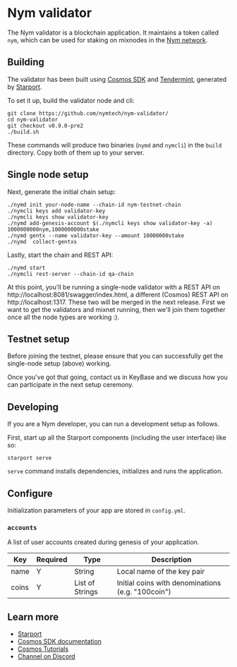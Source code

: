 # Nym validator

The Nym validator is a blockchain application. It maintains a token called `nym`, which can be used for staking on mixnodes in the [Nym network](https://nymtech.net/).

## Building 

The validator has been built using [Cosmos SDK](https://cosmos.network) and [Tendermint](https://tendermint.com), generated by [Starport](https://github.com/tendermint/starport).

To set it up, build the validator node and cli:

```
git clone https://github.com/nymtech/nym-validator/
cd nym-validator
git checkout v0.9.0-pre2
./build.sh
```

These commands will produce two binaries (`nymd` and `nymcli`) in the `build` directory. Copy both of them up to your server.

## Single node setup

Next, generate the initial chain setup:

```
./nymd init your-node-name --chain-id nym-testnet-chain
./nymcli keys add validator-key
./nymcli keys show validator-key
./nymd add-genesis-account $(./nymcli keys show validator-key -a) 1000000000nym,1000000000stake
./nymd gentx --name validator-key --amount 10000000stake
./nymd  collect-gentxs
```

Lastly, start the chain and REST API:

```
./nymd start
./nymcli rest-server --chain-id qa-chain
```

At this point, you'll be running a single-node validator with a REST API on http://localhost:8081/swagger/index.html, a different (Cosmos) REST API on http://localhost:1317. These two will be merged in the next release. First we want to get the validators and mixnet running, then we'll join them together once all the node types are working :).

## Testnet setup

Before joining the testnet, please ensure that you can successfully get the single-node setup (above) working. 

Once you've got that going, contact us in KeyBase and we discuss how you can participate in the next setup ceremony. 

## Developing

If you are a Nym developer, you can run a development setup as follows.

First, start up all the Starport components (including the user interface) like so:


```
starport serve
```

`serve` command installs dependencies, initializes and runs the application.

## Configure

Initialization parameters of your app are stored in `config.yml`.

### `accounts`

A list of user accounts created during genesis of your application.

| Key   | Required | Type            | Description                                       |
| ----- | -------- | --------------- | ------------------------------------------------- |
| name  | Y        | String          | Local name of the key pair                        |
| coins | Y        | List of Strings | Initial coins with denominations (e.g. "100coin") |

## Learn more

- [Starport](https://github.com/tendermint/starport)
- [Cosmos SDK documentation](https://docs.cosmos.network)
- [Cosmos Tutorials](https://tutorials.cosmos.network)
- [Channel on Discord](https://discord.gg/W8trcGV)


